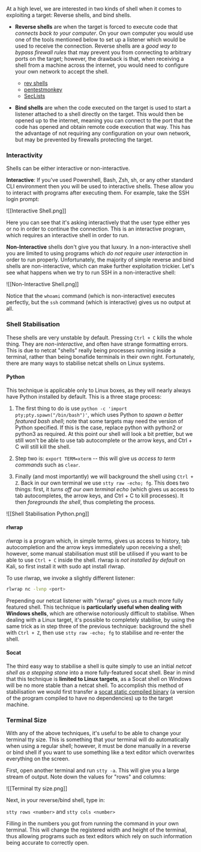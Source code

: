 
At a high level, we are interested in two kinds of shell when it comes to exploiting a target: Reverse shells, and bind shells.

- **Reverse shells** are when the target is forced to execute code that *connects back to your computer*. On your own computer you would use one of the tools mentioned below to set up a listener which would be used to receive the connection. Reverse shells are a *good way to bypass firewall rules* that may prevent you from connecting to arbitrary ports on the target; however, the drawback is that, when receiving a shell from a machine across the internet, you would need to configure your own network to accept the shell.
	- [rev shells](https://www.revshells.com)
	- [pentestmonkey](https://web.archive.org/web/20200901140719/http://pentestmonkey.net/cheat-sheet/shells/reverse-shell-cheat-sheet)
	- [SecLists](https://github.com/danielmiessler/SecLists)
  
- **Bind shells** are when the code executed on the target is used to start a listener attached to a shell directly on the target. This would then be opened up to the internet, meaning you can connect to the port that the code has opened and obtain remote code execution that way. This has the advantage of not requiring any configuration on your own network, but may be prevented by firewalls protecting the target.
  
### Interactivity

Shells can be either interactive or non-interactive.

**Interactive**: If you've used Powershell, Bash, Zsh, sh, or any other standard CLI environment then you will be used to interactive shells. These allow you to interact with programs after executing them. For example, take the SSH login prompt:

![[Interactive Shell.png]]

Here you can see that it's asking interactively that the user type either yes or no in order to continue the connection. This is an interactive program, which requires an interactive shell in order to run.

**Non-Interactive** shells don't give you that luxury. In a non-interactive shell you are limited to using programs which *do not require user interaction* in order to run properly. Unfortunately, the majority of simple reverse and bind shells are non-interactive, which can make further exploitation trickier. Let's see what happens when we try to run SSH in a non-interactive shell:

![[Non-Interactive Shell.png]]

Notice that the `whoami` command (which is non-interactive) executes perfectly, but the `ssh` command (which is interactive) gives us no output at all.

### Shell Stabilisation

These shells are very unstable by default. Pressing `Ctrl + C` kills the whole thing. They are *non-interactive*, and often have strange formatting errors. This is due to netcat "shells" really being processes running inside a terminal, rather than being bonafide terminals in their own right. Fortunately, there are many ways to stabilise netcat shells on Linux systems. 
#### Python

This technique is applicable only to Linux boxes, as they will nearly always have Python installed by default. This is a three stage process:

1. The first thing to do is use `python -c 'import pty;pty.spawn("/bin/bash")'`, which uses Python to *spawn a better featured bash shell*; note that some targets may need the version of Python specified. If this is the case, replace python with python2 or python3 as required. At this point our shell will look a bit prettier, but we still won't be able to use tab autocomplete or the arrow keys, and Ctrl + C will still kill the shell.
   
2. Step two is: `export TERM=xterm` -- this will give us *access to term commands* such as `clear`.
   
3. Finally (and most importantly) we will background the shell using `Ctrl + Z`. Back in our own terminal we use `stty raw -echo; fg`. This does two things: first, it *turns off our own terminal echo* (which gives us access to tab autocompletes, the arrow keys, and Ctrl + C to kill processes). It then *foregrounds the shell*, thus completing the process.

![[Shell Stabilisation Python.png]]
#### rlwrap

*rlwrap* is a program which, in simple terms, gives us access to history, tab autocompletion and the arrow keys immediately upon receiving a shell; however, some manual stabilisation must still be utilised if you want to be able to use `Ctrl + C` inside the shell. rlwrap is *not installed by default* on Kali, so first install it with sudo apt install rlwrap.

To use rlwrap, we invoke a slightly different listener:

```bash
rlwrap nc -lvnp <port>
```

Prepending our netcat listener with "rlwrap" gives us a much more fully featured shell. This technique is **particularly useful when dealing with Windows shells**, which are otherwise notoriously difficult to stabilise. When dealing with a Linux target, it's possible to completely stabilise, by using the same trick as in step three of the previous technique: background the shell with `Ctrl + Z`, then use `stty raw -echo; fg` to stabilise and re-enter the shell.

#### Socat

The third easy way to stabilise a shell is quite simply to use an initial *netcat shell as a stepping stone* into a more fully-featured socat shell. Bear in mind that this technique is **limited to Linux targets**, as a Socat shell on Windows will be no more stable than a netcat shell. To accomplish this method of stabilisation we would first transfer a [socat static compiled binary](https://github.com/andrew-d/static-binaries/blob/master/binaries/linux/x86_64/socat?raw=true) (a version of the program compiled to have no dependencies) up to the target machine. 


### Terminal Size

With any of the above techniques, it's useful to be able to change your terminal tty size. This is something that your terminal will do automatically when using a regular shell; however, it must be done manually in a reverse or bind shell if you want to use something like a text editor which overwrites everything on the screen.

First, open another terminal and run `stty -a`. This will give you a large stream of output. Note down the values for "rows" and columns:

![[Terminal tty size.png]]

Next, in your reverse/bind shell, type in:

`stty rows <number>` and `stty cols <number>`

Filling in the numbers you got from running the command in your own terminal. This will change the registered width and height of the terminal, thus allowing programs such as text editors which rely on such information being accurate to correctly open.